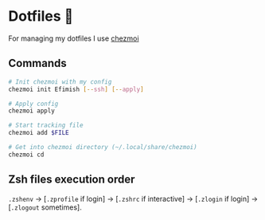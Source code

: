 # Dotfiles 🔧

For managing my dotfiles I use
[chezmoi](https://chezmoi.io/)

## Commands

```bash
# Init chezmoi with my config
chezmoi init Efimish [--ssh] [--apply]

# Apply config
chezmoi apply

# Start tracking file
chezmoi add $FILE

# Get into chezmoi directory (~/.local/share/chezmoi)
chezmoi cd
```

## Zsh files execution order

`.zshenv` → [`.zprofile` if login] → [`.zshrc` if interactive] → [`.zlogin` if login] → [`.zlogout` sometimes].
